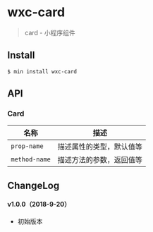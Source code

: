 # wxc-card

> card - 小程序组件

## Install

``` bash
$ min install wxc-card
```


## API

### Card

| 名称                  | 描述                         |
|----------------------|------------------------------|
|`prop-name`           | 描述属性的类型，默认值等         |
|`method-name`         | 描述方法的参数，返回值等         |

## ChangeLog

#### v1.0.0（2018-9-20）

- 初始版本
